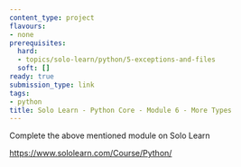 ```yaml
---
content_type: project
flavours:
- none
prerequisites:
  hard:
  - topics/solo-learn/python/5-exceptions-and-files
  soft: []
ready: true
submission_type: link
tags:
- python
title: Solo Learn - Python Core - Module 6 - More Types
---
```


Complete the above mentioned module on Solo Learn

https://www.sololearn.com/Course/Python/